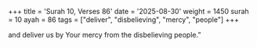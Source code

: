 +++
title = 'Surah 10, Verses 86'
date = '2025-08-30'
weight = 1450
surah = 10
ayah = 86
tags = ["deliver", "disbelieving", "mercy", "people"]
+++

and deliver us by Your mercy from the disbelieving people.”